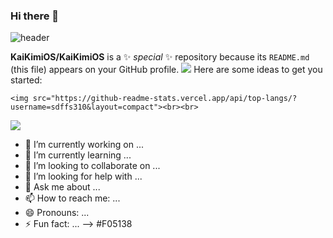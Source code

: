 ### Hi there 👋
![header](https://capsule-render.vercel.app/api?type=slice)

**KaiKimiOS/KaiKimiOS** is a ✨ _special_ ✨ repository because its `README.md` (this file) appears on your GitHub profile.
<img src="https://img.shields.io/badge/Swift-#F05138?style=flat&logo=이름이뭐야&logoColor=white"/>
Here are some ideas to get you started:


	<img src="https://github-readme-stats.vercel.app/api/top-langs/?username=sdffs310&layout=compact"><br><br>
<img src="https://github-readme-stats.vercel.app/api?username=sdffs310&show_icons=true">

- 🔭 I’m currently working on ...
- 🌱 I’m currently learning ...
- 👯 I’m looking to collaborate on ...
- 🤔 I’m looking for help with ...
- 💬 Ask me about ...
- 📫 How to reach me: ...
- 😄 Pronouns: ...
- ⚡ Fun fact: ...
-->
#F05138
